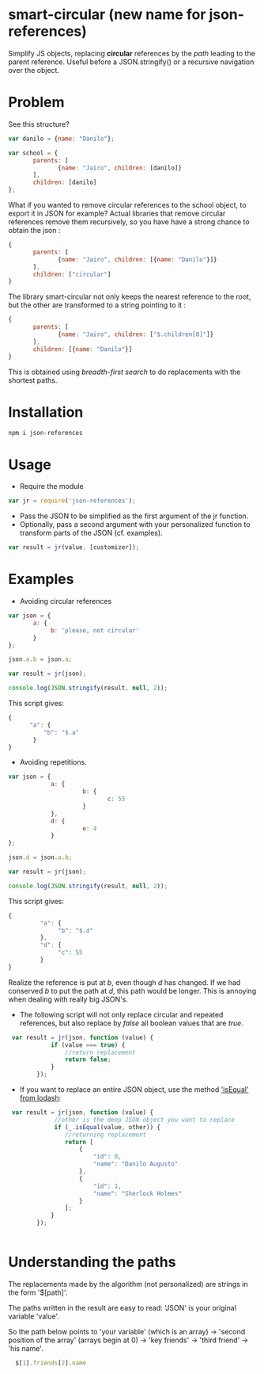 # smart-circular (new name for json-references)

Simplify JS objects, replacing **circular** references by the *path* leading to the parent reference. Useful before a JSON.stringify() or a recursive navigation over the object.

# Problem

See this structure?

```javascript
var danilo = {name: "Danilo"};

var school = {
       parents: [
              {name: "Jairo", children: [danilo]}
       ],
       children: [danilo]
};
```

What if you wanted to remove circular references to the school object, to export it in JSON for example? Actual libraries that remove circular references remove them recursively, so you have have a strong chance to obtain the json :

```javascript
{
       parents: [
              {name: "Jairo", children: [{name: "Danilo"}]}
       ],
       children: ["circular"]
}
```

The library smart-circular not only keeps the nearest reference to the root, but the other are transformed to a string pointing to it :

```javascript
{
       parents: [
              {name: "Jairo", children: ["$.children[0]"]}
       ],
       children: [{name: "Danilo"}]
}
```

This is obtained using *breadth-first search* to do replacements with the shortest paths.


# Installation

```
npm i json-references
```

# Usage 

- Require the module

```javascript
var jr = require('json-references');
```

- Pass the JSON to be simplified as the first argument of the jr function.
- Optionally, pass a second argument with your personalized function to transform parts of the JSON (cf. examples).

```javascript
var result = jr(value, [customizer]);
```


# Examples

- Avoiding circular references

```javascript
var json = {
       a: {
            b: 'please, not circular'
       }
};

json.a.b = json.a;

var result = jr(json);

console.log(JSON.stringify(result, null, 2));
```

This script gives:

```javascript
{
      "a": {
          "b": "$.a"
       }
}  
```


- Avoiding repetitions.

```javascript
var json = {
            a: {
                     b: {
                            c: 55
                     }
            },
            d: {
                     e: 4
            }
};

json.d = json.a.b;

var result = jr(json);

console.log(JSON.stringify(result, null, 2));
```

This script gives:

```javascript
{
         "a": {
              "b": "$.d"
         },
         "d": {
              "c": 55
         }
}
```

Realize the reference is put at *b*, even though *d* has changed. If we had conserved *b* to put the path at *d*, this path would be longer. This is annoying when dealing with really big JSON's.

- The following script will not only replace circular and repeated references, but also replace by *false* all boolean values that are *true*.

```javascript
 var result = jr(json, function (value) {
            if (value === true) {
                //return replacement
                return false; 
            }
        });
```

- If you want to replace an entire JSON object, use the method ['isEqual' from lodash](https://lodash.com/docs#isEqual):

```javascript
 var result = jr(json, function (value) {
             //other is the deep JSON object you want to replace
             if (_.isEqual(value, other)) {
                //returning replacement
                return [
                    {
                        "id": 0,
                        "name": "Danilo Augusto"
                    },
                    {
                        "id": 1,
                        "name": "Sherlock Holmes"
                    }
                ];
            }
        });
        
```


# Understanding the paths

The replacements made by the algorithm (not personalized) are strings in the form '$[path]'.

The paths written in the result are easy to read: 'JSON' is your original variable 'value'. 

So the path below points to 'your variable' (which is an array) → 'second position of the array' (arrays begin at 0) → 'key friends' → 'third friend' → 'his name'.

```javascript
  $[1].friends[2].name
```


